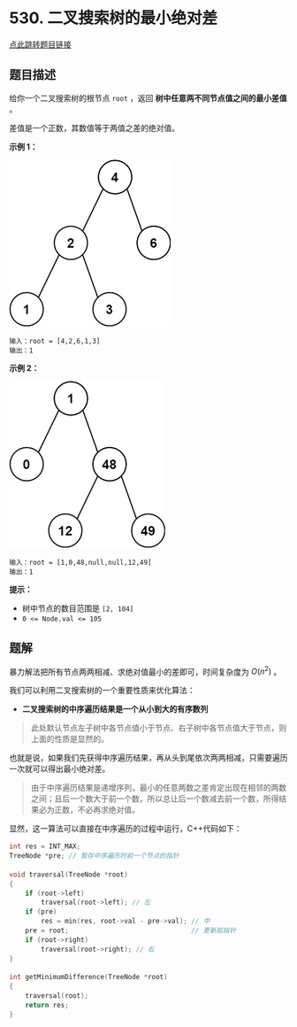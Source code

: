 # 530. 二叉搜索树的最小绝对差

[点此跳转题目链接](https://leetcode.cn/problems/minimum-absolute-difference-in-bst/description/)

## 题目描述

给你一个二叉搜索树的根节点 `root` ，返回 **树中任意两不同节点值之间的最小差值** 。

差值是一个正数，其数值等于两值之差的绝对值。

 

**示例 1：**

![img](./bst1.jpg)

```
输入：root = [4,2,6,1,3]
输出：1
```

**示例 2：**

![img](./bst2.jpg)

```
输入：root = [1,0,48,null,null,12,49]
输出：1
```

 

**提示：**

- 树中节点的数目范围是 `[2, 104]`
- `0 <= Node.val <= 105`

 

## 题解

暴力解法把所有节点两两相减、求绝对值最小的差即可，时间复杂度为 $O(n^2)$ 。

我们可以利用二叉搜索树的一个重要性质来优化算法：

- **二叉搜索树的中序遍历结果是一个从小到大的有序数列**

> 此处默认节点左子树中各节点值小于节点、右子树中各节点值大于节点，则上面的性质是显然的。

也就是说，如果我们先获得中序遍历结果，再从头到尾依次两两相减，只需要遍历一次就可以得出最小绝对差。

> 由于中序遍历结果是递增序列，最小的任意两数之差肯定出现在相邻的两数之间；且后一个数大于前一个数，所以总让后一个数减去前一个数，所得结果必为正数，不必再求绝对值。

显然，这一算法可以直接在中序遍历的过程中运行，C++代码如下：
```cpp
int res = INT_MAX;
TreeNode *pre; // 暂存中序遍历时前一个节点的指针

void traversal(TreeNode *root)
{
    if (root->left)
        traversal(root->left); // 左
    if (pre)
        res = min(res, root->val - pre->val); // 中
    pre = root;                               // 更新前指针
    if (root->right)
        traversal(root->right); // 右
}

int getMinimumDifference(TreeNode *root)
{
    traversal(root);
    return res;
}
```

